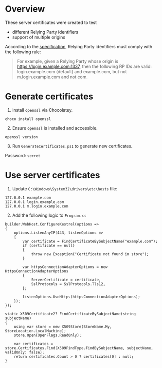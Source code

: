 # Overview
These server certificates were created to test
- different Relying Party identifiers
- support of multiple origins

According to the [specification](https://www.w3.org/TR/webauthn-2/#rp-id), Relying Party identifiers must comply with the following rule:
> For example, given a Relying Party whose origin is https://login.example.com:1337, then the following RP IDs are valid: login.example.com (default) and example.com, but not m.login.example.com and not com.

# Generate certificates
1. Install `openssl` via Chocolatey.
```
choco install openssl
```

2. Ensure `openssl` is installed and accessible.
```
openssl version
```

3. Run `GenerateCertificates.ps1` to generate new certificates.

Password: `secret`

# Use server certificates
1. Update `C:\Windows\System32\drivers\etc\hosts` file:
```
127.0.0.1 example.com
127.0.0.1 login.example.com
127.0.0.1 m.login.example.com
```

2. Add the following logic to `Program.cs`
```
builder.WebHost.ConfigureKestrel(options =>
{
    options.ListenAnyIP(443, listenOptions =>
    {
        var certificate = FindCertificateBySubjectName("example.com");
        if (certificate == null)
        {
            throw new Exception("Certificate not found in store");
        }

        var httpsConnectionAdapterOptions = new HttpsConnectionAdapterOptions
        {
            ServerCertificate = certificate,
            SslProtocols = SslProtocols.Tls12,
        };

        listenOptions.UseHttps(httpsConnectionAdapterOptions);
    });
});

static X509Certificate2? FindCertificateBySubjectName(string subjectName)
{
    using var store = new X509Store(StoreName.My, StoreLocation.LocalMachine);
    store.Open(OpenFlags.ReadOnly);

    var certificates = store.Certificates.Find(X509FindType.FindBySubjectName, subjectName, validOnly: false);
    return certificates.Count > 0 ? certificates[0] : null;
}
```